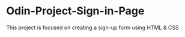 # Odin-Project-Sign-in-Page
This project is focused on creating a sign-up form using HTML &amp; CSS
